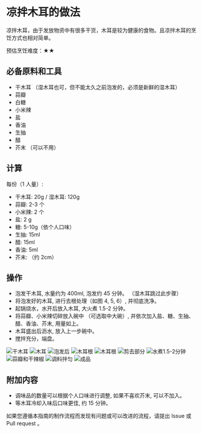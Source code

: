 # 凉拌木耳的做法

凉拌木耳，由于发放物资中有很多干货，木耳是较为健康的食物。且凉拌木耳的烹饪方式也相对简单。

预估烹饪难度：★★

## 必备原料和工具

* 干木耳 （湿木耳也可，但不能太久之前泡发的，必须是新鲜的湿木耳）
* 蒜瓣
* 白糖
* 小米辣
* 盐
* 香油
* 生抽
* 醋
* 芥末 （可以不用）

## 计算

每份（1 人量）:

* 干木耳: 20g / 湿木耳: 120g
* 蒜瓣: 2-3 个
* 小米辣: 2 个
* 盐: 2 g
* 糖: 5-10g（依个人口味）
* 生抽: 15ml
* 醋: 15ml
* 香油: 5ml
* 芥末: （约 2cm）

## 操作

* 泡发干木耳, 水量约为 400ml, 泡发约 45 分钟。 （湿木耳跳过此步骤）
* 将泡发好的木耳, 进行去根处理（如图 4, 5, 6）, 并彻底洗净。
* 起锅烧水，水开后放入木耳, 大火煮 1.5-2 分钟。
* 将蒜瓣、小米辣切碎放入碗中 （可选取中大碗）, 并依次加入盐、糖、生抽、醋、香油、芥末, 用量如上。
* 木耳盛出后沥水, 放入上一步碗中。
* 搅拌充分，端盘。

![干木耳](凉拌木耳1.jpg)
![木耳](凉拌木耳2.jpg)
![泡发后](凉拌木耳3.jpg)
![木耳根](凉拌木耳4.jpg)
![木耳根](凉拌木耳5.jpg)
![剪去部分](凉拌木耳6.jpg)
![水煮1.5-2分钟](凉拌木耳7.jpg)
![蒜瓣和干辣椒](凉拌木耳8.jpg)
![调料拌匀](凉拌木耳9.jpg)
![成品](凉拌木耳10.jpg)

## 附加内容

* 调味品的数量可以根据个人口味进行调整, 如果不喜欢芥末, 可以不加入。
* 等木耳冷却入味后口味更佳, 约 15 分钟。

如果您遵循本指南的制作流程而发现有问题或可以改进的流程，请提出 Issue 或 Pull request 。
